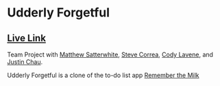 # Udderly Forgetful
## [Live Link](http://udderly-forgetful.herokuapp.com)

Team Project with [Matthew Satterwhite](https://github.com/MatthewSatt), [Steve Correa](https://github.com/scorrea310), [Cody Lavene](https://github.com/codylavene), and [Justin Chau](https://github.com/jchau-623).

Udderly Forgetful is a clone of the to-do list app [Remember the Milk](https://www.rememberthemilk.com)

